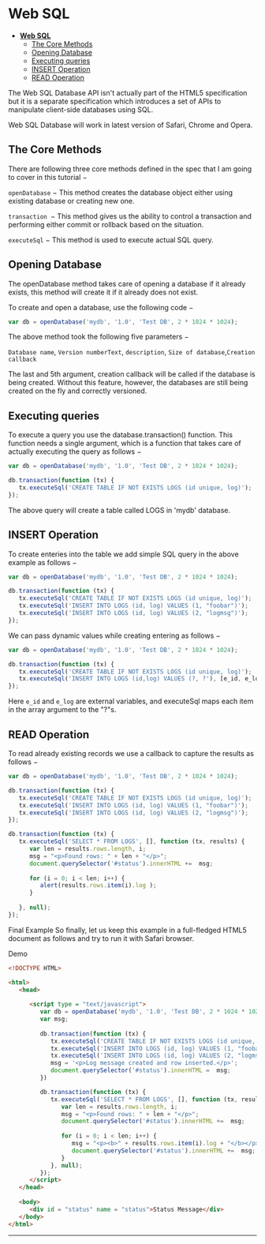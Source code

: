 **Web SQL**
===

- [**Web SQL**](#web-sql)
  - [The Core Methods](#the-core-methods)
  - [Opening Database](#opening-database)
  - [Executing queries](#executing-queries)
  - [INSERT Operation](#insert-operation)
  - [READ Operation](#read-operation)


The Web SQL Database API isn't actually part of the HTML5 specification but it is a separate specification which introduces a set of APIs to manipulate client-side databases using SQL.


Web SQL Database will work in latest version of Safari, Chrome and Opera.

## The Core Methods
There are following three core methods defined in the spec that I am going to cover in this tutorial −

`openDatabase` − This method creates the database object either using existing database or creating new one.

`transaction `− This method gives us the ability to control a transaction and performing either commit or rollback based on the situation.

`executeSql` − This method is used to execute actual SQL query.

## Opening Database
The openDatabase method takes care of opening a database if it already exists, this method will create it if it already does not exist.

To create and open a database, use the following code −
```js
var db = openDatabase('mydb', '1.0', 'Test DB', 2 * 1024 * 1024);
```
The above method took the following five parameters −

`Database name`, `Version numberText`, `description`, `Size of database`,`Creation callback`

The last and 5th argument, creation callback will be called if the database is being created. Without this feature, however, the databases are still being created on the fly and correctly versioned.

## Executing queries
To execute a query you use the database.transaction() function. This function needs a single argument, which is a function that takes care of actually executing the query as follows −
```js
var db = openDatabase('mydb', '1.0', 'Test DB', 2 * 1024 * 1024); 

db.transaction(function (tx) {   
   tx.executeSql('CREATE TABLE IF NOT EXISTS LOGS (id unique, log)'); 
});
```
The above query will create a table called LOGS in 'mydb' database.

## INSERT Operation
To create enteries into the table we add simple SQL query in the above example as follows −
```js
var db = openDatabase('mydb', '1.0', 'Test DB', 2 * 1024 * 1024); 

db.transaction(function (tx) { 
   tx.executeSql('CREATE TABLE IF NOT EXISTS LOGS (id unique, log)'); 
   tx.executeSql('INSERT INTO LOGS (id, log) VALUES (1, "foobar")'); 
   tx.executeSql('INSERT INTO LOGS (id, log) VALUES (2, "logmsg")'); 
}); 
```
We can pass dynamic values while creating entering as follows −
```js
var db = openDatabase('mydb', '1.0', 'Test DB', 2 * 1024 * 1024);  

db.transaction(function (tx) {   
   tx.executeSql('CREATE TABLE IF NOT EXISTS LOGS (id unique, log)'); 
   tx.executeSql('INSERT INTO LOGS (id,log) VALUES (?, ?'), [e_id, e_log]; 
});
```
Here `e_id` and `e_log` are external variables, and executeSql maps each item in the array argument to the "?"s.

## READ Operation
To read already existing records we use a callback to capture the results as follows −
```js
var db = openDatabase('mydb', '1.0', 'Test DB', 2 * 1024 * 1024);  

db.transaction(function (tx) { 
   tx.executeSql('CREATE TABLE IF NOT EXISTS LOGS (id unique, log)');
   tx.executeSql('INSERT INTO LOGS (id, log) VALUES (1, "foobar")'); 
   tx.executeSql('INSERT INTO LOGS (id, log) VALUES (2, "logmsg")'); 
});  

db.transaction(function (tx) { 
   tx.executeSql('SELECT * FROM LOGS', [], function (tx, results) { 
      var len = results.rows.length, i; 
      msg = "<p>Found rows: " + len + "</p>"; 
      document.querySelector('#status').innerHTML +=  msg; 
  
      for (i = 0; i < len; i++) { 
         alert(results.rows.item(i).log ); 
      } 
  
   }, null); 
});
```
Final Example
So finally, let us keep this example in a full-fledged HTML5 document as follows and try to run it with Safari browser.

Demo
```html
<!DOCTYPE HTML> 

<html>  
   <head> 
  
      <script type = "text/javascript"> 
         var db = openDatabase('mydb', '1.0', 'Test DB', 2 * 1024 * 1024); 
         var msg; 
    
         db.transaction(function (tx) { 
            tx.executeSql('CREATE TABLE IF NOT EXISTS LOGS (id unique, log)'); 
            tx.executeSql('INSERT INTO LOGS (id, log) VALUES (1, "foobar")'); 
            tx.executeSql('INSERT INTO LOGS (id, log) VALUES (2, "logmsg")'); 
            msg = '<p>Log message created and row inserted.</p>'; 
            document.querySelector('#status').innerHTML =  msg; 
         })

         db.transaction(function (tx) { 
            tx.executeSql('SELECT * FROM LOGS', [], function (tx, results) { 
               var len = results.rows.length, i; 
               msg = "<p>Found rows: " + len + "</p>"; 
               document.querySelector('#status').innerHTML +=  msg; 
      
               for (i = 0; i < len; i++) { 
                  msg = "<p><b>" + results.rows.item(i).log + "</b></p>"; 
                  document.querySelector('#status').innerHTML +=  msg; 
               } 
            }, null); 
         }); 
      </script> 
   </head> 
  
   <body> 
      <div id = "status" name = "status">Status Message</div> 
   </body> 
</html>
```
---
